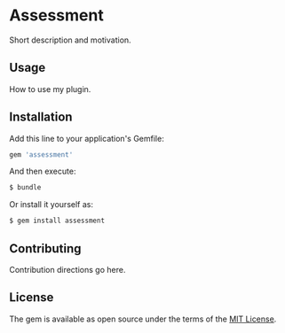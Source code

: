 # Assessment
Short description and motivation.

## Usage
How to use my plugin.

## Installation
Add this line to your application's Gemfile:

```ruby
gem 'assessment'
```

And then execute:
```bash
$ bundle
```

Or install it yourself as:
```bash
$ gem install assessment
```

## Contributing
Contribution directions go here.

## License
The gem is available as open source under the terms of the [MIT License](http://opensource.org/licenses/MIT).
